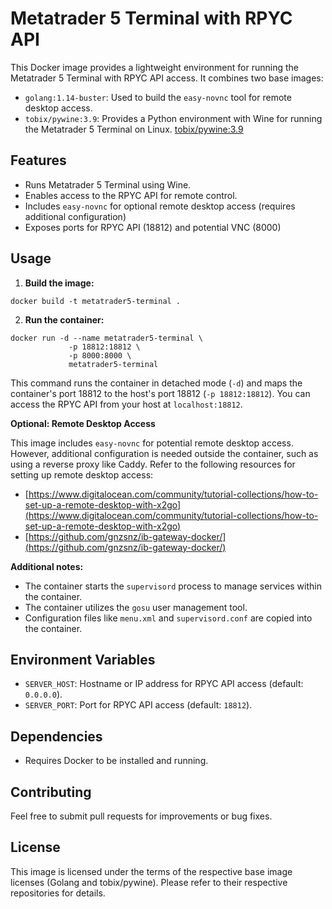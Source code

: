 # Metatrader 5 Terminal with RPYC API

This Docker image provides a lightweight environment for running the Metatrader 5 Terminal with RPYC API access. It combines two base images:

- `golang:1.14-buster`: Used to build the `easy-novnc` tool for remote desktop access.
- `tobix/pywine:3.9`: Provides a Python environment with Wine for running the Metatrader 5 Terminal on Linux. [tobix/pywine:3.9](https://github.com/webcomics/pywine)

## Features

- Runs Metatrader 5 Terminal using Wine.
- Enables access to the RPYC API for remote control.
- Includes `easy-novnc` for optional remote desktop access (requires additional configuration)
- Exposes ports for RPYC API (18812) and potential VNC (8000)

## Usage

1. **Build the image:**

```
docker build -t metatrader5-terminal .
```

2. **Run the container:**

```
docker run -d --name metatrader5-terminal \
             -p 18812:18812 \
             -p 8000:8000 \
             metatrader5-terminal
```

This command runs the container in detached mode (`-d`) and maps the container's port 18812 to the host's port 18812 (`-p 18812:18812`). You can access the RPYC API from your host at `localhost:18812`.

**Optional: Remote Desktop Access**

This image includes `easy-novnc` for potential remote desktop access. However, additional configuration is needed outside the container, such as using a reverse proxy like Caddy. Refer to the following resources for setting up remote desktop access:

- [https://www.digitalocean.com/community/tutorial-collections/how-to-set-up-a-remote-desktop-with-x2go](https://www.digitalocean.com/community/tutorial-collections/how-to-set-up-a-remote-desktop-with-x2go)
- [https://github.com/gnzsnz/ib-gateway-docker/](https://github.com/gnzsnz/ib-gateway-docker/)

**Additional notes:**

- The container starts the `supervisord` process to manage services within the container.
- The container utilizes the `gosu` user management tool.
- Configuration files like `menu.xml` and `supervisord.conf` are copied into the container.

## Environment Variables

- `SERVER_HOST`: Hostname or IP address for RPYC API access (default: `0.0.0.0`).
- `SERVER_PORT`: Port for RPYC API access (default: `18812`).

## Dependencies

- Requires Docker to be installed and running.

## Contributing

Feel free to submit pull requests for improvements or bug fixes.

## License

This image is licensed under the terms of the respective base image licenses (Golang and tobix/pywine). Please refer to their respective repositories for details.
